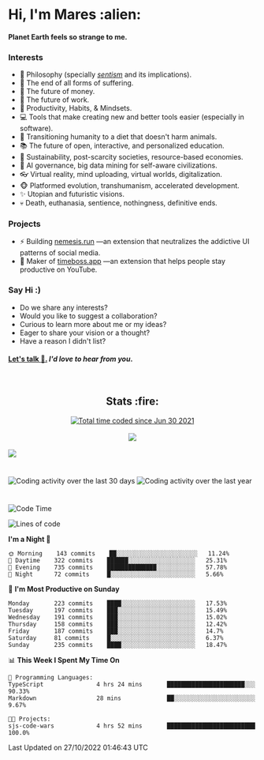 <h1>Hi, I'm Mares :alien:</h1>

#### Planet Earth feels so strange to me.

### **Interests**

- 🌊 Philosophy (specially [_sentism_][sentismmedium] and its implications).
- 🎯 The end of all forms of suffering.
- 💸 The future of money.
- 💼 The future of work.
- 🧠 Productivity, Habits, & Mindsets.
- 💻 Tools that make creating new and better tools easier (especially in software).
- 🥗 Transitioning humanity to a diet that doesn't harm animals.
- 📚 The future of open, interactive, and personalized education.
- 🌱 Sustainability, post-scarcity societies, resource-based economies.
- 🤖 AI governance, big data mining for self-aware civilizations.
- 👓 Virtual reality, mind uploading, virtual worlds, digitalization.
- 🐵 Platformed evolution, transhumanism, accelerated development.
- ✨ Utopian and futuristic visions.
- 💀 Death, euthanasia, sentience, nothingness, definitive ends.


### **Projects**

- ⚡ Building [nemesis.run](https://chrome.google.com/webstore/detail/nemesis-%E2%80%93-humane-design-f/blfbbifgjgikekfochleknjcopefifgo?hl=en) —an extension that neutralizes the addictive UI patterns of social media.
- 💎 Maker of [timeboss.app](https://timeboss.app) —an extension that helps people stay productive on YouTube.


### **Say Hi :)**

- Do we share any interests?
- Would you like to suggest a collaboration?
- Curious to learn more about me or my ideas?
- Eager to share your vision or a thought?
- Have a reason I didn't list?

#### [Let's talk :wave:.](mailto:mareszhar@gmail.com) _I'd love to hear from you_.

[sentismmedium]: https://medium.com/@mareszhar/born-a-prisoner-a-reflection-about-life-its-struggles-and-a-plan-to-escape-d8566ce9b026

<br>

<h2 align="center">Stats :fire:</h2>

<div align="center">
  <a href="https://wakatime.com/@cfdc0e0d-4860-4b62-9ff0-cb659185525e">
    <img src="https://wakatime.com/badge/user/cfdc0e0d-4860-4b62-9ff0-cb659185525e.svg" alt="Total time coded since Jun 30 2021" />
  </a>
</div>

<br>

<!-- 
Add or remove this: 
&dates=B1AAB3FF 
...or this...
&date_format=M%20j%5B%2C%20Y%5D
from the *streak stats URL below* if they get bugged and aren't updating: 
-->

<div align="center">
  <img src="https://github-readme-streak-stats.herokuapp.com?user=mareszhar&theme=black-ice&hide_border=true&stroke=FFFFFF15&ring=DF8FFE&fire=DF8FFE&currStreakLabel=DF8FFE&background=1A232A&currStreakNum=86FFAB&dates=B1AAB3FF&date_format=M%20j%5B%2C%20Y%5D">
</div>

<br>

<img src="https://activity-graph.herokuapp.com/graph?username=mareszhar&theme=nord&bg_color=00000000&color=979797&line=DF8FFE&point=00000000&area=true&hide_border=true">

<br>

<h1></h1>

<img src="https://wakatime.com/share/@mares/5df0ff02-9c79-41b4-b540-51dc9c65a57b.svg" alt="Coding activity over the last 30 days" />
<img src="https://wakatime.com/share/@mares/ea89ba71-f374-40af-930c-e0655909fe37.svg" alt="Coding activity over the last year" />

<h1></h1>

<!--START_SECTION:waka-->
![Code Time](http://img.shields.io/badge/Code%20Time-630%20hrs%2056%20mins-blue)

![Lines of code](https://img.shields.io/badge/From%20Hello%20World%20I%27ve%20Written-168%20Thousand%20lines%20of%20code-blue)

**I'm a Night 🦉** 

```text
🌞 Morning    143 commits    ██░░░░░░░░░░░░░░░░░░░░░░░   11.24% 
🌆 Daytime    322 commits    ██████░░░░░░░░░░░░░░░░░░░   25.31% 
🌃 Evening    735 commits    ██████████████░░░░░░░░░░░   57.78% 
🌙 Night      72 commits     █░░░░░░░░░░░░░░░░░░░░░░░░   5.66%

```
📅 **I'm Most Productive on Sunday** 

```text
Monday       223 commits    ████░░░░░░░░░░░░░░░░░░░░░   17.53% 
Tuesday      197 commits    ███░░░░░░░░░░░░░░░░░░░░░░   15.49% 
Wednesday    191 commits    ███░░░░░░░░░░░░░░░░░░░░░░   15.02% 
Thursday     158 commits    ███░░░░░░░░░░░░░░░░░░░░░░   12.42% 
Friday       187 commits    ███░░░░░░░░░░░░░░░░░░░░░░   14.7% 
Saturday     81 commits     █░░░░░░░░░░░░░░░░░░░░░░░░   6.37% 
Sunday       235 commits    ████░░░░░░░░░░░░░░░░░░░░░   18.47%

```


📊 **This Week I Spent My Time On** 

```text
💬 Programming Languages: 
TypeScript               4 hrs 24 mins       ██████████████████████░░░   90.33% 
Markdown                 28 mins             ██░░░░░░░░░░░░░░░░░░░░░░░   9.67%

🐱‍💻 Projects: 
sjs-code-wars            4 hrs 52 mins       █████████████████████████   100.0%

```


 Last Updated on 27/10/2022 01:46:43 UTC
<!--END_SECTION:waka-->
